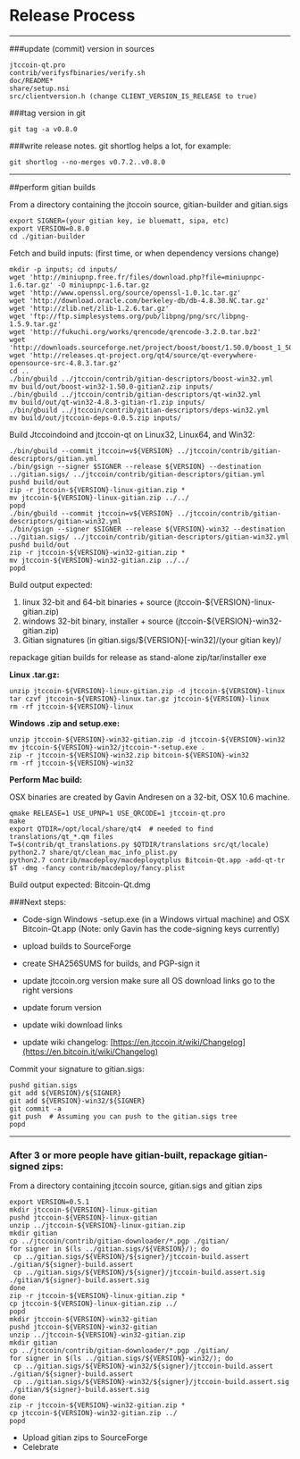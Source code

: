 Release Process
====================

* * *

###update (commit) version in sources


	jtccoin-qt.pro
	contrib/verifysfbinaries/verify.sh
	doc/README*
	share/setup.nsi
	src/clientversion.h (change CLIENT_VERSION_IS_RELEASE to true)

###tag version in git

	git tag -a v0.8.0

###write release notes. git shortlog helps a lot, for example:

	git shortlog --no-merges v0.7.2..v0.8.0

* * *

##perform gitian builds

 From a directory containing the jtccoin source, gitian-builder and gitian.sigs
  
	export SIGNER=(your gitian key, ie bluematt, sipa, etc)
	export VERSION=0.8.0
	cd ./gitian-builder

 Fetch and build inputs: (first time, or when dependency versions change)

	mkdir -p inputs; cd inputs/
	wget 'http://miniupnp.free.fr/files/download.php?file=miniupnpc-1.6.tar.gz' -O miniupnpc-1.6.tar.gz
	wget 'http://www.openssl.org/source/openssl-1.0.1c.tar.gz'
	wget 'http://download.oracle.com/berkeley-db/db-4.8.30.NC.tar.gz'
	wget 'http://zlib.net/zlib-1.2.6.tar.gz'
	wget 'ftp://ftp.simplesystems.org/pub/libpng/png/src/libpng-1.5.9.tar.gz'
	wget 'http://fukuchi.org/works/qrencode/qrencode-3.2.0.tar.bz2'
	wget 'http://downloads.sourceforge.net/project/boost/boost/1.50.0/boost_1_50_0.tar.bz2'
	wget 'http://releases.qt-project.org/qt4/source/qt-everywhere-opensource-src-4.8.3.tar.gz'
	cd ..
	./bin/gbuild ../jtccoin/contrib/gitian-descriptors/boost-win32.yml
	mv build/out/boost-win32-1.50.0-gitian2.zip inputs/
	./bin/gbuild ../jtccoin/contrib/gitian-descriptors/qt-win32.yml
	mv build/out/qt-win32-4.8.3-gitian-r1.zip inputs/
	./bin/gbuild ../jtccoin/contrib/gitian-descriptors/deps-win32.yml
	mv build/out/jtccoin-deps-0.0.5.zip inputs/

 Build Jtccoindoind and jtccoin-qt on Linux32, Linux64, and Win32:
  
	./bin/gbuild --commit jtccoin=v${VERSION} ../jtccoin/contrib/gitian-descriptors/gitian.yml
	./bin/gsign --signer $SIGNER --release ${VERSION} --destination ../gitian.sigs/ ../jtccoin/contrib/gitian-descriptors/gitian.yml
	pushd build/out
	zip -r jtccoin-${VERSION}-linux-gitian.zip *
	mv jtccoin-${VERSION}-linux-gitian.zip ../../
	popd
	./bin/gbuild --commit jtccoin=v${VERSION} ../jtccoin/contrib/gitian-descriptors/gitian-win32.yml
	./bin/gsign --signer $SIGNER --release ${VERSION}-win32 --destination ../gitian.sigs/ ../jtccoin/contrib/gitian-descriptors/gitian-win32.yml
	pushd build/out
	zip -r jtccoin-${VERSION}-win32-gitian.zip *
	mv jtccoin-${VERSION}-win32-gitian.zip ../../
	popd

  Build output expected:

  1. linux 32-bit and 64-bit binaries + source (jtccoin-${VERSION}-linux-gitian.zip)
  2. windows 32-bit binary, installer + source (jtccoin-${VERSION}-win32-gitian.zip)
  3. Gitian signatures (in gitian.sigs/${VERSION}[-win32]/(your gitian key)/

repackage gitian builds for release as stand-alone zip/tar/installer exe

**Linux .tar.gz:**

	unzip jtccoin-${VERSION}-linux-gitian.zip -d jtccoin-${VERSION}-linux
	tar czvf jtccoin-${VERSION}-linux.tar.gz jtccoin-${VERSION}-linux
	rm -rf jtccoin-${VERSION}-linux

**Windows .zip and setup.exe:**

	unzip jtccoin-${VERSION}-win32-gitian.zip -d jtccoin-${VERSION}-win32
	mv jtccoin-${VERSION}-win32/jtccoin-*-setup.exe .
	zip -r jtccoin-${VERSION}-win32.zip bitcoin-${VERSION}-win32
	rm -rf jtccoin-${VERSION}-win32

**Perform Mac build:**

  OSX binaries are created by Gavin Andresen on a 32-bit, OSX 10.6 machine.

	qmake RELEASE=1 USE_UPNP=1 USE_QRCODE=1 jtccoin-qt.pro
	make
	export QTDIR=/opt/local/share/qt4  # needed to find translations/qt_*.qm files
	T=$(contrib/qt_translations.py $QTDIR/translations src/qt/locale)
	python2.7 share/qt/clean_mac_info_plist.py
	python2.7 contrib/macdeploy/macdeployqtplus Bitcoin-Qt.app -add-qt-tr $T -dmg -fancy contrib/macdeploy/fancy.plist

 Build output expected: Bitcoin-Qt.dmg

###Next steps:

* Code-sign Windows -setup.exe (in a Windows virtual machine) and
  OSX Bitcoin-Qt.app (Note: only Gavin has the code-signing keys currently)

* upload builds to SourceForge

* create SHA256SUMS for builds, and PGP-sign it

* update jtccoin.org version
  make sure all OS download links go to the right versions

* update forum version

* update wiki download links

* update wiki changelog: [https://en.jtccoin.it/wiki/Changelog](https://en.bitcoin.it/wiki/Changelog)

Commit your signature to gitian.sigs:

	pushd gitian.sigs
	git add ${VERSION}/${SIGNER}
	git add ${VERSION}-win32/${SIGNER}
	git commit -a
	git push  # Assuming you can push to the gitian.sigs tree
	popd

-------------------------------------------------------------------------

### After 3 or more people have gitian-built, repackage gitian-signed zips:

From a directory containing jtccoin source, gitian.sigs and gitian zips

	export VERSION=0.5.1
	mkdir jtccoin-${VERSION}-linux-gitian
	pushd jtccoin-${VERSION}-linux-gitian
	unzip ../jtccoin-${VERSION}-linux-gitian.zip
	mkdir gitian
	cp ../jtccoin/contrib/gitian-downloader/*.pgp ./gitian/
	for signer in $(ls ../gitian.sigs/${VERSION}/); do
	 cp ../gitian.sigs/${VERSION}/${signer}/jtccoin-build.assert ./gitian/${signer}-build.assert
	 cp ../gitian.sigs/${VERSION}/${signer}/jtccoin-build.assert.sig ./gitian/${signer}-build.assert.sig
	done
	zip -r jtccoin-${VERSION}-linux-gitian.zip *
	cp jtccoin-${VERSION}-linux-gitian.zip ../
	popd
	mkdir jtccoin-${VERSION}-win32-gitian
	pushd jtccoin-${VERSION}-win32-gitian
	unzip ../jtccoin-${VERSION}-win32-gitian.zip
	mkdir gitian
	cp ../jtccoin/contrib/gitian-downloader/*.pgp ./gitian/
	for signer in $(ls ../gitian.sigs/${VERSION}-win32/); do
	 cp ../gitian.sigs/${VERSION}-win32/${signer}/jtccoin-build.assert ./gitian/${signer}-build.assert
	 cp ../gitian.sigs/${VERSION}-win32/${signer}/jtccoin-build.assert.sig ./gitian/${signer}-build.assert.sig
	done
	zip -r jtccoin-${VERSION}-win32-gitian.zip *
	cp jtccoin-${VERSION}-win32-gitian.zip ../
	popd

- Upload gitian zips to SourceForge
- Celebrate 
